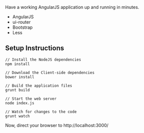 Have a working AngularJS application up and running in minutes.

* AngularJS
* ui-router
* Bootstrap
* Less

## Setup Instructions
```
// Install the NodeJS dependencies
npm install

// Download the Client-side dependencies
bower install

// Build the application files
grunt build

// Start the web server
node index.js

// Watch for changes to the code
grunt watch
```

Now, direct your browser to http://localhost:3000/
